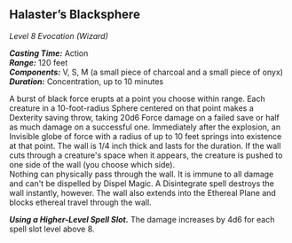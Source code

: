 ## Halaster’s Blacksphere
*Level 8 Evocation (Wizard)*

***Casting Time:*** Action  
***Range:*** 120 feet  
***Components:*** V, S, M (a small piece of charcoal and a small piece of onyx)  
***Duration:*** Concentration, up to 10 minutes

A burst of black force erupts at a point you choose within range. Each creature in a 10-foot-radius Sphere centered on that point makes a Dexterity saving throw, taking 20d6 Force damage on a failed save or half as much damage on a successful one. Immediately after the explosion, an Invisible globe of force with a radius of up to 10 feet springs into existence at that point. The wall is 1/4 inch thick and lasts for the duration. If the wall cuts through a creature's space when it appears, the creature is pushed to one side of the wall (you choose which side).  
Nothing can physically pass through the wall. It is immune to all damage and can't be dispelled by Dispel Magic. A Disintegrate spell destroys the wall instantly, however. The wall also extends into the Ethereal Plane and blocks ethereal travel through the wall.

***Using a Higher-Level Spell Slot.*** The damage increases by 4d6 for each spell slot level above 8.